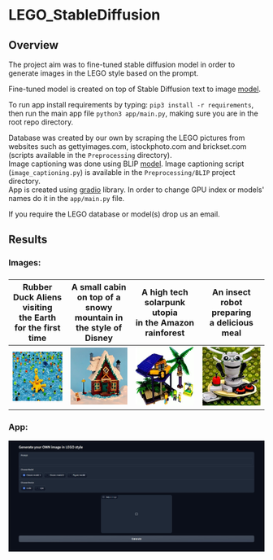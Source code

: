 # LEGO_StableDiffusion
<h2>Overview</h2>
The project aim was to fine-tuned stable diffusion model in order to generate images in the LEGO style based on the prompt.

Fine-tuned model is created on top of Stable Diffusion text to image [model](https://huggingface.co/spaces/stabilityai/stable-diffusion).

To run app install requirements by typing: `pip3 install -r requirements`, then run the main app file `python3 app/main.py`, making sure you are in the root repo directory.

Database was created by our own by scraping the LEGO pictures from websites such as gettyimages.com, istockphoto.com and brickset.com (scripts available in the `Preprocessing` directory).<br />
Image captioning was done using BLIP [model](https://github.com/salesforce/BLIP). Image captioning script (`image_captioning.py`) is available in the `Preprocessing/BLIP` project directory.<br />
App is created using [gradio](https://gradio.app) library. In order to change GPU index or models' names do it in the `app/main.py` file.

If you require the LEGO database or model(s) drop us an email.

<h2>Results</h2>
<h3>Images:<h3>

Rubber Duck Aliens visiting<br /> the Earth for the first time | A small cabin on top of a snowy<br /> mountain in the style of Disney | A high tech solarpunk utopia<br /> in the Amazon rainforest | An insect robot preparing <br />a delicious meal
:-------------------------:|:-------------------------:|:-------------------------:|:-------------------------:
![alt-text-1](results/img1.jpg "Rubber Duck Aliens visiting the Earth for the first time") | ![alt-text-1](results/img2.jpg "A small cabin on top of a snowy mountain in the style of Disney") | ![alt-text-1](results/img3.jpg "A high tech solarpunk utopia in the Amazon rainforest") | ![alt-text-1](results/img4.jpg "An insect robot preparing a delicious meal​​")

<h3>App:</h3>
<img src="results/app.jpg">
